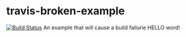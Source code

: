 # travis-broken-example

[![Build Status](https://travis-ci.org/lihaichao-iqiyi/travis-broken-example.svg?branch=master)](https://travis-ci.org/lihaichao-iqiyi/travis-broken-example)
An example that will cause a build failurie
HELLO word!
